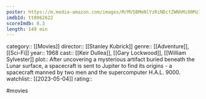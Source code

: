 ```yaml
---
poster: https://m.media-amazon.com/images/M/MV5BMmNlYzRiNDctZWNhMi00MzI4LThkZTctMTUzMmZkMmFmNThmXkEyXkFqcGdeQXVyNzkwMjQ5NzM@._V1_SX300.jpg
imdbId: tt0062622
scoreImdb: 8.3
length: 149 min
---
```


category:: [[Movies]]
director:: [[Stanley Kubrick]]
genre:: [[Adventure]], [[Sci-Fi]]
year:: 1968
cast:: [[Keir Dullea]], [[Gary Lockwood]], [[William Sylvester]]
plot:: After uncovering a mysterious artifact buried beneath the Lunar surface, a spacecraft is sent to Jupiter to find its origins - a spacecraft manned by two men and the supercomputer H.A.L. 9000.
watchlist:: [[2023-05-04]]
rating::

#movies 

